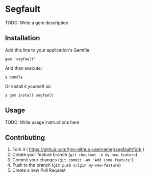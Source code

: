 # Segfault

TODO: Write a gem description

## Installation

Add this line to your application's Gemfile:

    gem 'segfault'

And then execute:

    $ bundle

Or install it yourself as:

    $ gem install segfault

## Usage

TODO: Write usage instructions here

## Contributing

1. Fork it ( https://github.com/[my-github-username]/segfault/fork )
2. Create your feature branch (`git checkout -b my-new-feature`)
3. Commit your changes (`git commit -am 'Add some feature'`)
4. Push to the branch (`git push origin my-new-feature`)
5. Create a new Pull Request

